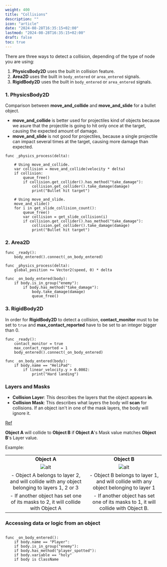 ```yaml
---
weight: 400
title: "Collisions"
description: ""
icon: "article"
date: "2024-08-28T16:35:15+02:00"
lastmod: "2024-08-28T16:35:15+02:00"
draft: false
toc: true
---
```


There are three ways to detect a collision, depending of the type of node you are using:

1. **PhysicsBody2D** uses the built in collision feature.
2. **Area2D** uses the built in `body_entered` or `area_entered` signals.
3. **RigidBody2D** uses the built in `body_entered` or `area_entered` signals.

### 1. PhysicsBody2D

Comparison between **move_and_collide** and **move_and_slide** for a bullet object.

- **move_and_collide** is better used for projectiles kind of objects because we asure that the projectile is going to hit only once at the target, causing the expected amount of damage.
- **move_and_slide** is not good for projectiles, because a single projectile can impact several times at the target, causing more damage than expected.

```gdscript
func _physics_process(delta):

	# Using move_and_collide.
	var collision = move_and_collide(velocity * delta)
	if collision:
		queue_free()
		if collision.get_collider().has_method("take_damage"):
			collision.get_collider().take_damage(damage)
			print("Bullet hit target")

	# Using move_and_slide.
	move_and_slide()
	for i in get_slide_collision_count():
		queue_free()
		var collision = get_slide_collision(i)
		if collision.get_collider().has_method("take_damage"):
			collision.get_collider().take_damage(damage)
			print("Bullet hit target")
```

### 2. Area2D
```gdscript
func _ready():
	body_entered().connect(_on_body_entered)

func _physics_process(delta):
	global_position += Vector2(speed, 0) * delta

func _on_body_entered(body):
	if body.is_in_group("enemy"):
		if body.has_method("take_damage"):
			body.take_damage(damage)
			queue_free()
```

### 3. RigidBody2D

In order for **RigidBody2D** to detect a collision, **contact_monitor** must to be set to `true` and **max_contact_reported** have to be set to an integer bigger than 0.

```gdscript
func _ready():
	contact_monitor = true
	max_contact_reported = 1
	body_entered().connect(_on_body_entered)

func _on_body_entered(body):
	if body.name == "HeliPad":
		if linear_velocity.y > 0.0002:
			print("Hard landing")
```

### Layers and Masks

- **Collision Layer**: This describes the layers that the object appears **in**.
- **Collision Mask**: This describes what layers the body will **scan** for collisions. If an object isn't in one of the mask layers, the body will ignore it.

[Ref](https://docs.godotengine.org/en/stable/tutorials/physics/physics_introduction.html#collision-layers-and-masks)

**Object A** will collide to **Object B** if **Object A**'s Mask value matches **Object B**'s Layer value.

Example:

| | |
|:-:|:-:|
| **Object A** | **Object B** |
| ![alt](/images/objectA.jpg) | ![alt](/images/objectB.jpg) |
| - Object A belongs to layer 2, and will collide with any object belonging to layers 1, 2 or 3 | - Object B belongs to layer 1, and will collide with any object belonging to layer 1 |
| - If another object has set one of its masks to 2, it will collide with Object A | - If another object has set one of its masks to 1, it will collide with Object B.


### Accessing data or logic from an object

```gdscript

func _on_body_entered():
	if body.name == "Player":
	if body.is_in_group("enemy"):
	if body.has_method("player_spotted"):
	if body.variable == "holy"
	if body is ClassName
```
